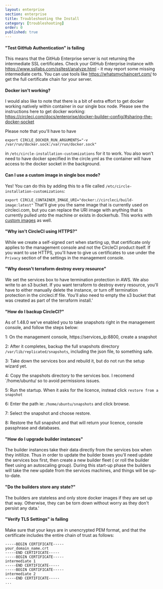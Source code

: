 ```yaml
---
layout: enterprise
section: enterprise
title: Troubleshooting the Install
category: [troubleshooting]
order: 0
published: true
---
```



#### "Test GitHub Authentication" is failing

This means that the GitHub Enterprise server is not returning the intermediate SSL certificates. Check your GitHub Enterprise instance with <https://www.ssllabs.com/ssltest/analyze.html> - it may report some missing intermediate certs. You can use tools like <https://whatsmychaincert.com/> to get the full certificate chain for your server.


#### Docker isn't working?

I would also like to note that there is a bit of extra effort to get docker working natively within container in our single box node. Please see the instructions here to get docker working: https://circleci.com/docs/enterprise/docker-builder-config/#sharing-the-docker-socket

Please note that you'll have to have

`export CIRCLE_DOCKER_RUN_ARGUMENTS="-v /var/run/docker.sock:/var/run/docker.sock"`

in `/etc/circle-installation-customizations` for it to work. You also won't need to have docker specified in the circle.yml as the container will have access to the docker socket in the background.

#### Can I use a custom image in single box mode?

Yes! You can do this by adding this to a file called `/etc/circle-installation-customizations`:

`export CIRCLE_CONTAINER_IMAGE_URI="docker://circleci/build-image:latest"`
That'll give you the same image that is currently used on circleci.com, but you can replace the URI image with anything that is currently pulled unto the machine or exists in dockerhub. This works with [custom images](https://github.com/circleci/image-builder) as well. 

#### "Why isn't CircleCI using HTTPS?"

While we create a self-signed cert when starting up, that certificate only applies to the management console and not the CircleCI product itself. If you want to use HTTPS, you'll have to give us certificates to use under the `Privacy` section of the settings in the management console.

#### "Why doesn't terraform destroy every resource"

We set the services box to have termination protection in AWS. We also write to an s3 bucket. If you want terraform to destroy every resource, you'll have to either manually delete the instance, or turn off termination protection in the circleci.tf file. You'll also need to empty the s3 bucket that was created as part of the terraform install.'

#### "How do I backup CircleCI?"

As of 1.48.0 we've enabled you to take snapshots right in the management console, and follow the steps below:

1: On the management console, https://services_ip:8800, create a snapshot

2: After it completes, backup the full snapshots directory `/var/lib/replicated/snapshots`, including the json file, to something safe.

3: Take down the services box and rebuild it, but do not run the setup wizard yet.

4: Copy the snapshots directory to the services box. I recomend `/home/ubuntu/ so to avoid permissions issues.

5: Run the startup. When it asks for the licence, instead click `restore from a snapshot` 

6: Enter the path ie: `/home/ubuntu/snapshots` and click browse.

7: Select the snapshot and choose restore.

8: Restore the full snapshot and that will return your licence, console passphrase and databases.

#### "How do I upgrade builder instances"

The builder instances take their data directly from the services box when they initilize. Thus in order to update the builder boxes you'll need update the services box first, then create a new builder fleet ( or roll the builder fleet using an autoscaling group). During this start-up phase the builders will take the new update from the services machines, and things will be up-to-date.


#### "Do the builders store any state?"

The builders are stateless and only store docker images if they are set up that way. Otherwise, they can be torn down without worry as they don't persist any data.'



#### "Verify TLS Settings" is failing

Make sure that your keys are in unencrypted PEM format, and that the certificate includes the entire chain of trust as follows:

```
-----BEGIN CERTIFICATE-----
your_domain_name.crt
-----END CERTIFICATE-----
-----BEGIN CERTIFICATE-----
intermediate 1
-----END CERTIFICATE-----
-----BEGIN CERTIFICATE-----
intermediate 2
-----END CERTIFICATE-----
...
```

